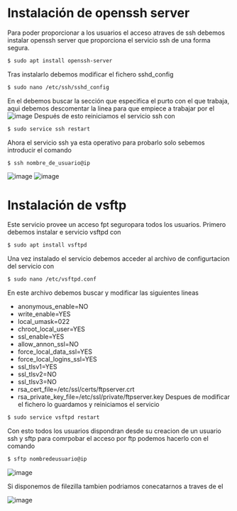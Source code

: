# Instalación de openssh server
Para poder proporcionar a los usuarios el acceso atraves de ssh debemos instalar openssh server que proporciona el servicio ssh de una forma segura.
```bash
$ sudo apt install openssh-server
```
Tras instalarlo debemos modificar el fichero sshd_config
```bash
$ sudo nano /etc/ssh/sshd_config
``` 

En el debemos buscar la sección que especifica el purto con el que trabaja, aqui debemos descomentar la linea para que empiece a trabajar por el 
![image](https://user-images.githubusercontent.com/91255763/220370469-02ef85ff-cd84-44e3-9ac8-c2a8f96bd27a.png)
Después de esto reiniciamos el servicio ssh con
```bash
$ sudo service ssh restart
```
Ahora el servicio ssh ya esta operativo para probarlo solo sebemos introducir el comando
```bash
$ ssh nombre_de_usuario@ip
```
![image](https://user-images.githubusercontent.com/91255763/220383509-af84181a-8535-45fc-b277-67b420022ea6.png)
![image](https://user-images.githubusercontent.com/91255763/220383814-44787581-bdc5-427d-82d2-60d577399b2e.png)

# Instalación de vsftp
Este servicio provee un acceso fpt seguropara todos los usuarios. 
Primero debemos instalar e servicio vsftpd con
```bash 
$ sudo apt install vsftpd
```
Una vez instalado el servicio debemos acceder al archivo de configurtacion del servicio con
```bash 
$ sudo nano /etc/vsftpd.conf
```
En este archivo debemos buscar y modificar las siguientes lineas
  - anonymous_enable=NO
  - write_enable=YES
  - local_umask=022
  - chroot_local_user=YES
  - ssl_enable=YES
  - allow_annon_ssl=NO
  - force_local_data_ssl=YES
  - force_local_logins_ssl=YES
  - ssl_tlsv1=YES
  - ssl_tlsv2=NO
  - ssl_tlsv3=NO
  - rsa_cert_file=/etc/ssl/certs/ftpserver.crt
  - rsa_private_key_file=/etc/ssl/private/ftpserver.key
Despues de modificar el fichero lo guardamos y reiniciamos el servicio
```bash
$ sudo service vsftpd restart
```
Con esto todos los usuarios dispondran desde su creacion de un usuario ssh y sftp
para comrpobar el acceso por ftp podemos hacerlo con el comando 
```bash
$ sftp nombredeusuario@ip
```
![image](https://user-images.githubusercontent.com/91255763/220417070-a42bfcc4-bcc6-4071-a899-f3a5ec12122a.png)

Si disponemos de filezilla tambien podriamos conecatarnos a traves de el

![image](https://user-images.githubusercontent.com/91255763/220419487-182c1f64-c348-45de-bc3e-85aa11553b71.png)

